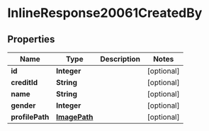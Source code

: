 
# InlineResponse20061CreatedBy

## Properties
Name | Type | Description | Notes
------------ | ------------- | ------------- | -------------
**id** | **Integer** |  |  [optional]
**creditId** | **String** |  |  [optional]
**name** | **String** |  |  [optional]
**gender** | **Integer** |  |  [optional]
**profilePath** | [**ImagePath**](ImagePath.md) |  |  [optional]



